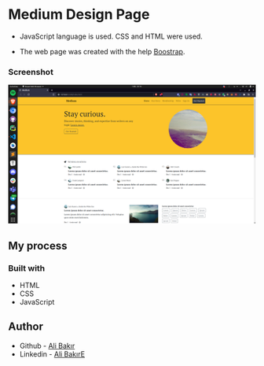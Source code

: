 
# Medium Design Page

* JavaScript language is used. CSS and HTML were used.

* The web page was created with the help <a href="hhttps://getbootstrap.com/" target="_blank">Boostrap</a>. 

### Screenshot

![](img/medium.png)


## My process

### Built with

- HTML
- CSS
- JavaScript

## Author

- Github - [Ali Bakır](https://github.com/ali-bakir)
- Linkedin - [Ali BakırE](https://www.linkedin.com/in/ali-bakir/)
